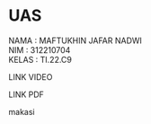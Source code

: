 # UAS
NAMA : MAFTUKHIN JAFAR NADWI <br>
NIM : 312210704 <br>
KELAS : TI.22.C9 <br>

<p> LINK VIDEO<p>
<P> LINK PDF<p>
makasi
